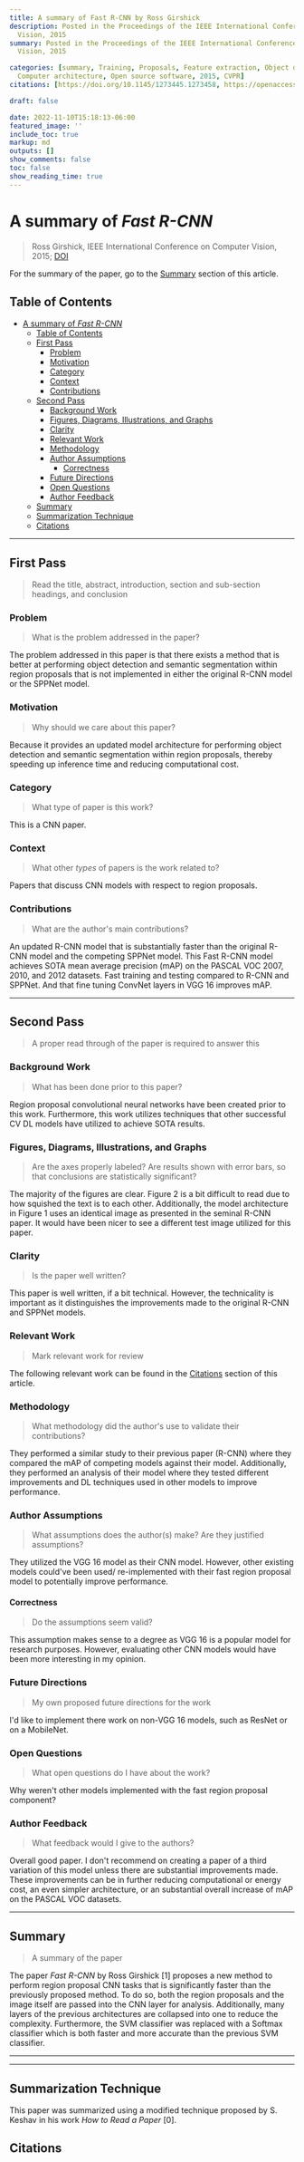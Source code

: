 ```yaml
---
title: A summary of Fast R-CNN by Ross Girshick
description: Posted in the Proceedings of the IEEE International Conference on Computer
  Vision, 2015
summary: Posted in the Proceedings of the IEEE International Conference on Computer
  Vision, 2015

categories: [summary, Training, Proposals, Feature extraction, Object detection, Pipelines,
  Computer architecture, Open source software, 2015, CVPR]
citations: [https://doi.org/10.1145/1273445.1273458, https://openaccess.thecvf.com/content_iccv_2015/html/Girshick_Fast_R-CNN_ICCV_2015_paper.html]

draft: false

date: 2022-11-10T15:18:13-06:00
featured_image: ''
include_toc: true
markup: md
outputs: []
show_comments: false
toc: false
show_reading_time: true
---
```


# A summary of *Fast R-CNN*

> Ross Girshick, IEEE International Conference on Computer Vision, 2015;
> [DOI](https://openaccess.thecvf.com/content_iccv_2015/html/Girshick_Fast_R-CNN_ICCV_2015_paper.html)

For the summary of the paper, go to the [Summary](#summary) section of this
article.

## Table of Contents

- [A summary of *Fast R-CNN*](#a-summary-of-fast-r-cnn)
  - [Table of Contents](#table-of-contents)
  - [First Pass](#first-pass)
    - [Problem](#problem)
    - [Motivation](#motivation)
    - [Category](#category)
    - [Context](#context)
    - [Contributions](#contributions)
  - [Second Pass](#second-pass)
    - [Background Work](#background-work)
    - [Figures, Diagrams, Illustrations, and Graphs](#figures-diagrams-illustrations-and-graphs)
    - [Clarity](#clarity)
    - [Relevant Work](#relevant-work)
    - [Methodology](#methodology)
    - [Author Assumptions](#author-assumptions)
      - [Correctness](#correctness)
    - [Future Directions](#future-directions)
    - [Open Questions](#open-questions)
    - [Author Feedback](#author-feedback)
  - [Summary](#summary)
  - [Summarization Technique](#summarization-technique)
  - [Citations](#citations)

______________________________________________________________________

## First Pass

> Read the title, abstract, introduction, section and sub-section headings, and
> conclusion

### Problem

> What is the problem addressed in the paper?

The problem addressed in this paper is that there exists a method that is better
at performing object detection and semantic segmentation within region proposals
that is not implemented in either the original R-CNN model or the SPPNet model.

### Motivation

> Why should we care about this paper?

Because it provides an updated model architecture for performing object
detection and semantic segmentation within region proposals, thereby speeding up
inference time and reducing computational cost.

### Category

> What type of paper is this work?

This is a CNN paper.

### Context

> What other *types* of papers is the work related to?

Papers that discuss CNN models with respect to region proposals.

### Contributions

> What are the author's main contributions?

An updated R-CNN model that is substantially faster than the original R-CNN
model and the competing SPPNet model. This Fast R-CNN model achieves SOTA mean
average precision (mAP) on the PASCAL VOC 2007, 2010, and 2012 datasets. Fast
training and testing compared to R-CNN and SPPNet. And that fine tuning ConvNet
layers in VGG 16 improves mAP.

______________________________________________________________________

## Second Pass

> A proper read through of the paper is required to answer this

### Background Work

> What has been done prior to this paper?

Region proposal convolutional neural networks have been created prior to this
work. Furthermore, this work utilizes techniques that other successful CV DL
models have utilized to achieve SOTA results.

### Figures, Diagrams, Illustrations, and Graphs

> Are the axes properly labeled? Are results shown with error bars, so that
> conclusions are statistically significant?

The majority of the figures are clear. Figure 2 is a bit difficult to read due
to how squished the text is to each other. Additionally, the model architecture
in Figure 1 uses an identical image as presented in the seminal R-CNN paper. It
would have been nicer to see a different test image utilized for this paper.

### Clarity

> Is the paper well written?

This paper is well written, if a bit technical. However, the technicality is
important as it distinguishes the improvements made to the original R-CNN and
SPPNet models.

### Relevant Work

> Mark relevant work for review

The following relevant work can be found in the [Citations](#citations) section
of this article.

### Methodology

> What methodology did the author's use to validate their contributions?

They performed a similar study to their previous paper (R-CNN) where they
compared the mAP of competing models against their model. Additionally, they
performed an analysis of their model where they tested different improvements
and DL techniques used in other models to improve performance.

### Author Assumptions

> What assumptions does the author(s) make? Are they justified assumptions?

They utilized the VGG 16 model as their CNN model. However, other existing
models could've been used/ re-implemented with their fast region proposal model
to potentially improve performance.

#### Correctness

> Do the assumptions seem valid?

This assumption makes sense to a degree as VGG 16 is a popular model for
research purposes. However, evaluating other CNN models would have been more
interesting in my opinion.

### Future Directions

> My own proposed future directions for the work

I'd like to implement there work on non-VGG 16 models, such as ResNet or on a
MobileNet.

### Open Questions

> What open questions do I have about the work?

Why weren't other models implemented with the fast region proposal component?

### Author Feedback

> What feedback would I give to the authors?

Overall good paper. I don't recommend on creating a paper of a third variation
of this model unless there are substantial improvements made. These improvements
can be in further reducing computational or energy cost, an even simpler
architecture, or an substantial overall increase of mAP on the PASCAL VOC
datasets.

______________________________________________________________________

## Summary

> A summary of the paper

The paper *Fast R-CNN* by Ross Girshick \[1\] proposes a new method to perform
region proposal CNN tasks that is significantly faster than the previously
proposed method. To do so, both the region proposals and the image itself are
passed into the CNN layer for analysis. Additionally, many layers of the
previous architectures are collapsed into one to reduce the complexity.
Furthermore, the SVM classifier was replaced with a Softmax classifier which is
both faster and more accurate than the previous SVM classifier.

______________________________________________________________________

______________________________________________________________________

## Summarization Technique

This paper was summarized using a modified technique proposed by S. Keshav in
his work *How to Read a Paper* \[0\].

## Citations
